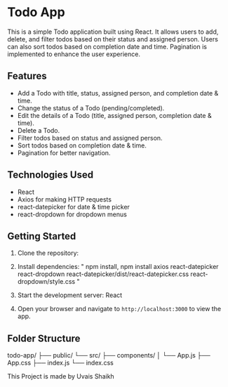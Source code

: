 # Todo App

This is a simple Todo application built using React. It allows users to add, delete, and filter todos based on their status and assigned person. Users can also sort todos based on completion date and time. Pagination is implemented to enhance the user experience.

## Features

- Add a Todo with title, status, assigned person, and completion date & time.
- Change the status of a Todo (pending/completed).
- Edit the details of a Todo (title, assigned person, completion date & time).
- Delete a Todo.
- Filter todos based on status and assigned person.
- Sort todos based on completion date & time.
- Pagination for better navigation.

## Technologies Used

- React
- Axios for making HTTP requests
- react-datepicker for date & time picker
- react-dropdown for dropdown menus

## Getting Started

1. Clone the repository: 


2. Install dependencies:
            "  npm install,
              npm install axios react-datepicker react-dropdown react-datepicker/dist/react-datepicker.css react-dropdown/style.css "


  
4. Start the development server: React


5. Open your browser and navigate to `http://localhost:3000` to view the app.

## Folder Structure

todo-app/
├── public/
└── src/
├── components/
│ └── App.js
├── App.css
├── index.js
└── index.css

This Project is made by Uvais Shaikh
